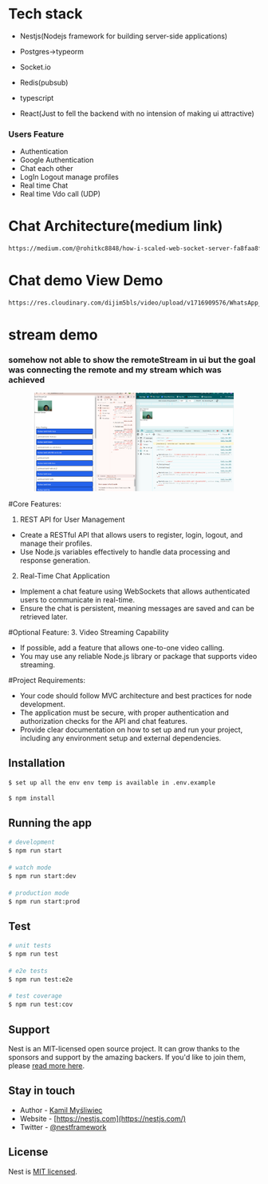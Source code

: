 # Tech stack

- Nestjs(Nodejs framework for building server-side applications)

- Postgres->typeorm

- Socket.io

- Redis(pubsub)

- typescript

- React(Just to fell the backend with no intension of making ui attractive)

### Users Feature

- Authentication
- Google Authentication
- Chat each other
- LogIn Logout manage profiles
- Real time Chat
- Real time Vdo call (UDP)

# Chat Architecture(medium link)

```bash
https://medium.com/@rohitkc8848/how-i-scaled-web-socket-server-fa8faa8f89ad
```

# Chat demo View Demo

```bash
https://res.cloudinary.com/dijim5bls/video/upload/v1716909576/WhatsApp_Video_2024-05-28_at_20.51.24_dc4fd6e2_gk9gka.mp4
```

# stream demo

### somehow not able to show the remoteStream in ui but the goal was connecting the remote and my stream which was achieved

<p align="center">
  <img src="./Screenshot 2024-05-28 214124.png" width="400" alt="accessibility text">
</p>

#Core Features:

1. REST API for User Management

- Create a RESTful API that allows users to register, login, logout, and manage their profiles.
- Use Node.js variables effectively to handle data processing and response generation.

2. Real-Time Chat Application

- Implement a chat feature using WebSockets that allows authenticated users to communicate in real-time.
- Ensure the chat is persistent, meaning messages are saved and can be retrieved later.

#Optional Feature: 3. Video Streaming Capability

- If possible, add a feature that allows one-to-one video calling.
- You may use any reliable Node.js library or package that supports video streaming.

#Project Requirements:

- Your code should follow MVC architecture and best practices for node development.
- The application must be secure, with proper authentication and authorization checks for the API and chat features.
- Provide clear documentation on how to set up and run your project, including any environment setup and external dependencies.

## Installation

```bash
$ set up all the env env temp is available in .env.example
```

```bash
$ npm install
```

## Running the app

```bash
# development
$ npm run start

# watch mode
$ npm run start:dev

# production mode
$ npm run start:prod
```

## Test

```bash
# unit tests
$ npm run test

# e2e tests
$ npm run test:e2e

# test coverage
$ npm run test:cov
```

## Support

Nest is an MIT-licensed open source project. It can grow thanks to the sponsors and support by the amazing backers. If you'd like to join them, please [read more here](https://docs.nestjs.com/support).

## Stay in touch

- Author - [Kamil Myśliwiec](https://kamilmysliwiec.com)
- Website - [https://nestjs.com](https://nestjs.com/)
- Twitter - [@nestframework](https://twitter.com/nestframework)

## License

Nest is [MIT licensed](LICENSE).
